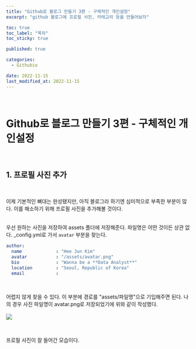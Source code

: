 ```yaml
---
title: "Github로 블로그 만들기 3편 - 구체적인 개인설정"
excerpt: "github 블로그에 프로필 사진, 카테고리 등을 만들어보자"

toc: true
toc_label: "목차"
toc_sticky: true

published: true

categories:
  - Githubio

date: 2022-11-15
last_modified_at: 2022-11-15
---
```


<br>

# Github로 블로그 만들기 3편 - 구체적인 개인설정

<br>

## 1. 프로필 사진 추가

<br>

이제 기본적인 뼈대는 완성됐지만, 아직 블로그라 하기엔 심미적으로 부족한 부분이 많다. 이를 해소하기 위해 프로필 사진을 추가해볼 것이다. <br><br>

우선 원하는 사진을 저장하여 assets 폴더에 저장해준다. 파일명은 어떤 것이든 상관 없다. &#95;config.yml로 가서 `avatar` 부분을 찾는다. <br>

```yml
author:
  name             : "Hee Jun Kim"
  avatar           : "/assets/avatar.png"
  bio              : "Wanna be a **Data Analyst**" 
  location         : "Seoul, Republic of Korea" 
  email            :
```
<br>

어렵지 않게 찾을 수 있다. 이 부분에 경로를 "assets/파일명"으로 기입해주면 된다. 나의 경우 사진 파일명이 avatar.png로 저장되었기에 위와 같이 작성했다. <br><br>
<img src = "https://user-images.githubusercontent.com/115082062/201903782-f4c8ed7f-447b-490a-aefe-1c38c4165d33.JPG">

<br>

프로필 사진이 잘 들어간 모습이다.


